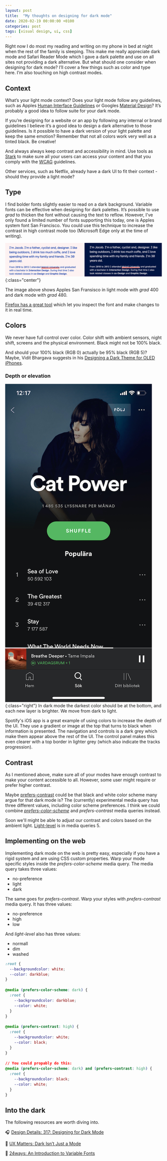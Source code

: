 ```yaml
---
layout: post
title:  "My thoughts on designing for dark mode"
date: 2020-02-19 00:00:00 +0100   
categories: post
tags: [visual design, ui, css]
---
```


Right now I do most my reading and writing on my phone in bed at night when the rest of the family is sleeping. This make me really appreciate dark mode and Safari Reader Mode which I gave a dark palette and use on all sites not providing a dark alternative. But what should one consider when designing for dark mode? I’ll cover a few things such as color and type here. I’m also touching on high contrast modes.

## Context
What’s your light mode context? Does your light mode follow any guidelines, such as Apples [Human Interface Guidelines](https://developer.apple.com/design/human-interface-guidelines/) or Googles [Material Design](https://material.io/design/)? It’s probably a good idea to follow suite for your dark mode.

If you’re designing for a website or an app by following any internal or brand guidelines I believe it’s a good idea to design a dark alternative to those guidelines. Is it possible to have a dark version of your light palette and keep the same emotion? Remember that not all colors work very well as a tinted black. Be creative!

And always always keep contrast and accessibility in mind. Use tools as [Stark](https://www.getstark.co) to make sure all your users can access your content and that you comply with the [WCAG](https://www.w3.org/WAI/standards-guidelines/wcag/) guidelines.

Other services, such as Netflix, already have a dark UI to fit their context - should they provide a light mode?

<!--more-->

## Type
I find bolder fonts slightly easier to read on a dark background. Variable fonts can be effective when designing for dark palettes. It’s possible to use *grad* to thicken the font without causing the text to reflow. However, I've only found a limited number of fonts supporting this today, one is Apples system font San Francisco. You could use this technique to increase the contrast in high contrast mode too (Microsoft Edge only at the time of writing).

![darkmode-GRAD](/assets/posts/darkmode-GRAD.png){:class="center"}

The image above shows Apples San Fransisco in light mode with *grad* 400 and dark mode with *grad* 480.

[Firefox has a great tool](https://developer.mozilla.org/en-US/docs/Tools/Page_Inspector/How_to/Edit_fonts) which let you inspect the font and make changes to it in real time.

## Colors
We never have full control over color. Color shift with ambient sensors, night shift, screens and the physical environment. Black might not be 100% black.

And should your 100% black (RGB 0) actually be 95% black (RGB 5)? Maybe, Vidit Bhargava suggests in his [Designing a Dark Theme for OLED iPhones](https://medium.com/lookup-design/designing-a-dark-theme-for-oled-iphones-e13cdfea7ffe).

### Depth or elevation
![spotify](/assets/posts/spotify.jpeg){:class="right"}
In dark mode the darkest color should be at the bottom, and each new layer is brighter. We move from dark to light. 

Spotify's iOS app is a great example of using colors to increase the depth of the UI. They use a gradient or image at the top that turns to black when information is presented. The navigation and controls is a dark grey which make them appear above the rest of the UI. The control panel makes this even clearer with a top border in lighter grey (which also indicate the tracks progression). 

## Contrast
As I mentioned above, make sure all of your modes have enough contrast to make your content accessible to all. However, some user might require or prefer higher contrast. 

Maybe [prefers-contrast](https://drafts.csswg.org/mediaqueries-5/#prefers-contrast) could be that black and white color scheme many argue for that dark mode is? The (currently) experimental media query has three different values, including color scheme preferences. I think we could combine *[prefers-color-scheme](https://drafts.csswg.org/mediaqueries-5/#prefers-color-scheme)* and *prefers-contrast* media queries instead.
 
Soon we'll might be able to adjust our contrast and colors based on the ambient light. [Light-level](https://drafts.csswg.org/mediaqueries-5/#descdef-media-light-level) is in media queries 5.

## Implementing on the web
Implementing dark mode on the web is pretty easy, especially if you have a rigid system and are using CSS custom properties. Warp your mode specific styles inside the *prefers-color-scheme* media query. The media query takes three values: 

* no-preference 
* light
* dark

The same goes for *prefers-contrast*. Warp your styles with *prefers-contrast* media query. It has three values:

* no-preference
* high
* low

And *light-level* also has three values:

* normall
* dim
* washed

```css
:root {
  --backgroundcolor: white;
  --color: darkblue;
}

@media (prefers-color-scheme: dark) {
  :root {
    --backgroundcolor: darkblue;
    --color: white;
  }
}

@media (prefers-contrast: high) {
  :root {
    --backgroundcolor: white;
    --color: black;
  }
}

// You could propably do this:
@media (prefers-color-scheme: dark) and (prefers-contrast: high) {
  :root {
    --backgroundcolor: black;
    --color: white;
  }
}

```


## Into the dark
The following resources are worth diving into.

🎧 [Design Details: 317: Designing for Dark Mode](https://spec.fm/podcasts/design-details/310206)

📄 [UX Matters: Dark Isn’t Just a Mode](https://www.uxmatters.com/mt/archives/2020/01/dark-isnt-just-a-mode.php)

📃 [24ways: An Introduction to Variable Fonts](https://24ways.org/2019/an-introduction-to-variable-fonts/)
